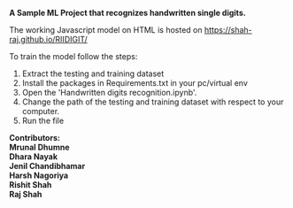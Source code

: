<b>A Sample ML Project that recognizes handwritten single digits.</b>

The working Javascript model on HTML is hosted on https://shah-raj.github.io/RIIDIGIT/


To train the model follow the steps:
  1. Extract the testing and training dataset
  2. Install the packages in Requirements.txt in your pc/virtual env
  3. Open the 'Handwritten digits recognition.ipynb'.
  4. Change the path of the testing and training dataset with respect to your computer.
  5. Run the file

<b>Contributors:
  <br>Mrunal Dhumne
  <br>Dhara Nayak
  <br>Jenil Chandibhamar
  <br>Harsh Nagoriya
  <br>Rishit Shah
  <br>Raj Shah
